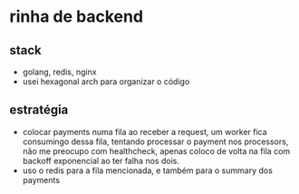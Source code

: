 # rinha de backend

## stack

- golang, redis, nginx
- usei hexagonal arch para organizar o código

## estratégia

- colocar payments numa fila ao receber a request, um worker fica consumingo dessa fila, tentando processar o payment nos processors, não me preocupo com healthcheck, apenas coloco de volta na fila com backoff exponencial ao ter falha nos dois.
- uso o redis para a fila mencionada, e também para o summary dos payments
